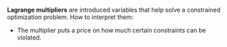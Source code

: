 **Lagrange multipliers** are introduced variables that help solve a constrained optimization problem. How to interpret them:

* The multiplier puts a price on how much certain constraints can be violated.